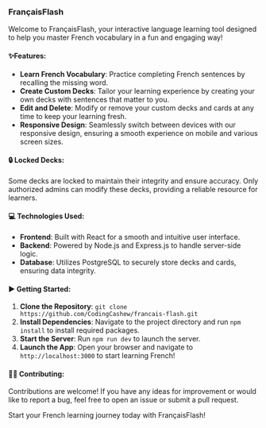 ### FrançaisFlash

Welcome to FrançaisFlash, your interactive language learning tool designed to help you master French vocabulary in a fun and engaging way!

#### ✨Features:
- **Learn French Vocabulary**: Practice completing French sentences by recalling the missing word.
- **Create Custom Decks**: Tailor your learning experience by creating your own decks with sentences that matter to you.
- **Edit and Delete**: Modify or remove your custom decks and cards at any time to keep your learning fresh.
- **Responsive Design**: Seamlessly switch between devices with our responsive design, ensuring a smooth experience on mobile and various screen sizes.

#### 🔒 Locked Decks:
Some decks are locked to maintain their integrity and ensure accuracy. Only authorized admins can modify these decks, providing a reliable resource for learners.

#### 💻 Technologies Used:
- **Frontend**: Built with React for a smooth and intuitive user interface.
- **Backend**: Powered by Node.js and Express.js to handle server-side logic.
- **Database**: Utilizes PostgreSQL to securely store decks and cards, ensuring data integrity.

#### ▶️ Getting Started:
1. **Clone the Repository**: `git clone https://github.com/CodingCashew/francais-flash.git`
2. **Install Dependencies**: Navigate to the project directory and run `npm install` to install required packages.
3. **Start the Server**: Run `npm run dev` to launch the server.
4. **Launch the App**: Open your browser and navigate to `http://localhost:3000` to start learning French!

#### 🤝🏽 Contributing:
Contributions are welcome! If you have any ideas for improvement or would like to report a bug, feel free to open an issue or submit a pull request.

Start your French learning journey today with FrançaisFlash!
